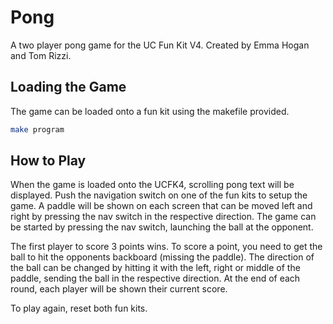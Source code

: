 # Pong
A two player pong game for the UC Fun Kit V4. Created by Emma Hogan and Tom Rizzi.
## Loading the Game
The game can be loaded onto a fun kit using the makefile provided.
```bash
make program
```
## How to Play
When the game is loaded onto the UCFK4, scrolling pong text will be displayed. Push the navigation switch on one of the fun kits to setup the game. A paddle will be shown on each screen that can be moved left and right by pressing the nav switch in the respective direction. The game can be started by pressing the nav switch, launching the ball at the opponent.

The first player to score 3 points wins. To score a point, you need to get the ball to hit the opponents backboard (missing the paddle). The direction of the ball can be changed by hitting it with the left, right or middle of the paddle, sending the ball in the respective direction. At the end of each round, each player will be shown their current score.

To play again, reset both fun kits.